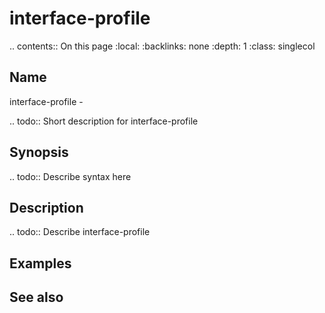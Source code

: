 

# interface-profile

.. contents:: On this page
    :local:
    :backlinks: none
    :depth: 1
    :class: singlecol

Name
----
interface-profile - 

.. todo::
    Short description for interface-profile

Synopsis
--------
.. todo::
   Describe syntax here

Description
-----------
.. todo::
    Describe interface-profile

Examples
--------

See also
--------

